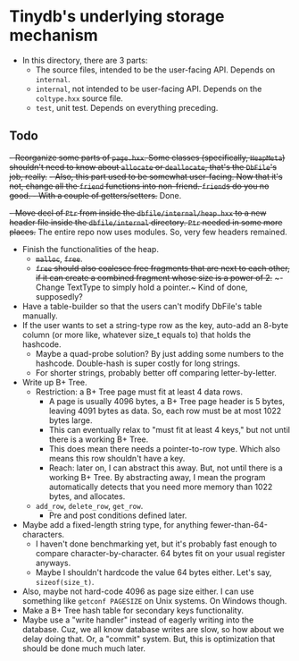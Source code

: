 # Tinydb's underlying storage mechanism

- In this directory, there are 3 parts:
  - The source files, intended to be the user-facing API. Depends on `internal`.
  - `internal`, not intended to be user-facing API. Depends on the `coltype.hxx`
  source file.
  - `test`, unit test. Depends on everything preceding.

## Todo

~~- Reorganize some parts of `page.hxx`. Some classes (specifically, `HeapMeta`)
shouldn't need to know about `allocate` or `deallocate`, that's the `DbFile`'s
job, really.~~
  ~~- Also, this part used to be somewhat user-facing. Now that it's not, change
  all the `friend` functions into non-friend. `friend`s do you no good.
    - With a couple of getters/setters.~~ Done.

~~- Move decl of `Ptr` from inside the `dbfile/internal/heap.hxx` to a new header
file inside the `dbfile/internal` directory. `Ptr` needed in some more places.~~
The entire repo now uses modules. So, very few headers remained.

- Finish the functionalities of the heap.
  - ~~`malloc`~~, ~~`free`~~.
  - ~~`free` should also coalesce free fragments that are next to each
  other, if it can create a combined fragment whose size is a power of 2.~~
~- Change TextType to simply hold a pointer.~ Kind of
done, supposedly?
- Have a table-builder so that the users can't modify DbFile's table manually.
- If the user wants to set a string-type row as the key, auto-add an 8-byte column
(or more like, whatever size\_t equals to) that holds the hashcode.
  - Maybe a quad-probe solution? By just adding some numbers to the hashcode.
  Double-hash is super costly for long strings.
  - For shorter strings, probably better off comparing letter-by-letter.
- Write up B+ Tree.
  - Restriction: a B+ Tree page must fit at least 4 data rows.
    - A page is usually 4096 bytes, a B+ Tree page header is 5 bytes, leaving 4091
    bytes as data. So, each row must be at most 1022 bytes large.
    - This can eventually relax to "must fit at least 4 keys," but not until
    there is a working
    B+ Tree.
    - This does mean there needs a pointer-to-row type. Which also means this row
    shouldn't have a key.
    - Reach: later on, I can abstract this away. But, not until there is a working
    B+ Tree. By abstracting away, I mean the program automatically detects that
    you need more memory than 1022 bytes, and allocates.
  - `add_row`, `delete_row`, `get_row`.
    - Pre and post conditions defined later.
- Maybe add a fixed-length string type, for anything fewer-than-64-characters.
  - I haven't done benchmarking yet, but it's probably fast enough to compare
  character-by-character. 64 bytes fit on your usual register anyways.
  - Maybe I shouldn't hardcode the value 64 bytes either. Let's say, `sizeof(size_t)`.
- Also, maybe not hard-code 4096 as page size either. I can use something like
`getconf PAGESIZE` on Unix systems. On Windows though.
- Make a B+ Tree hash table for secondary keys functionality.
- Maybe use a "write handler" instead of eagerly writing into the database. Cuz,
we all know database writes are slow, so how about we delay doing that. Or, a
"commit" system. But, this is optimization that should be done much much later.
